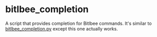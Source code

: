# bitlbee_completion

A script that provides completion for Bitlbee commands. It's similar to
[bitlbee_completion.py][1] except this one actually works.

[1]: https://github.com/weechat/scripts/blob/master/python/bitlbee_completion.py
